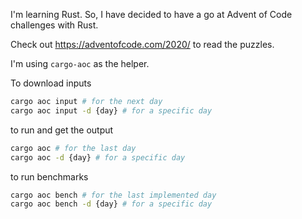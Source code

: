 I'm learning Rust. So, I have decided to have a go at Advent of Code challenges with Rust.

Check out https://adventofcode.com/2020/ to read the puzzles.


I'm using `cargo-aoc` as the helper.

To download inputs 

```sh
cargo aoc input # for the next day
cargo aoc input -d {day} # for a specific day
```

to run and get the output

```sh
cargo aoc # for the last day
cargo aoc -d {day} # for a specific day
```

to run benchmarks 

```sh
cargo aoc bench # for the last implemented day
cargo aoc bench -d {day} # for a specific day
```
